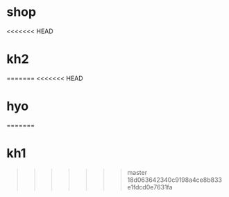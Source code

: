 # shop

<<<<<<< HEAD
# kh2
=======
<<<<<<< HEAD
# hyo
=======
# kh1
>>>>>>> master
>>>>>>> 18d063642340c9198a4ce8b833e1fdcd0e7631fa
